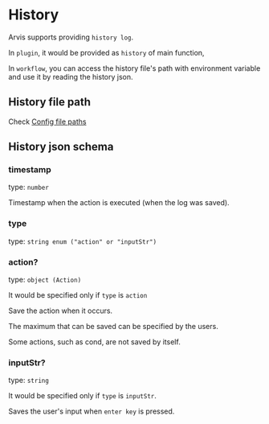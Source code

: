 # History

Arvis supports providing `history log`.

In `plugin`, it would be provided as `history` of main function,

In `workflow`, you can access the history file's path with environment variable and use it by reading the history json.

## History file path

Check [Config file paths](./config-file-paths.md)

## History json schema

### timestamp

type: `number`

Timestamp when the action is executed (when the log was saved).

### type

type: `string enum ("action" or "inputStr")`

### action?

type: `object (Action)`

It would be specified only if `type` is `action`

Save the action when it occurs.

The maximum that can be saved can be specified by the users.

Some actions, such as cond, are not saved by itself.

### inputStr?

type: `string`

It would be specified only if `type` is `inputStr`.

Saves the user's input when `enter key` is pressed.
